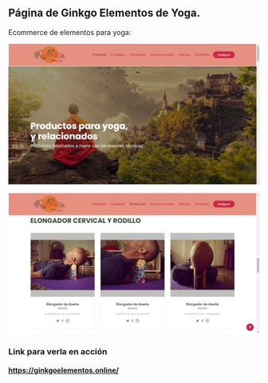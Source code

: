 ## Página de Ginkgo Elementos de Yoga.

Ecommerce de elementos para yoga:

![imagen de site](app1.jpg)

![imagen de site](app2.jpg)

### Link para verla en acción 
#### https://ginkgoelementos.online/


